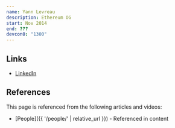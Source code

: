 ```yaml
---
name: Yann Levreau
description: Ethereum OG
start: Nov 2014
end: ???
devcon0: "1300"
---
```


## Links
- [LinkedIn](https://www.linkedin.com/in/yann-levreau-31218891/)

## References

This page is referenced from the following articles and videos:

- [People]({{ '/people/' | relative_url }}) - Referenced in content
